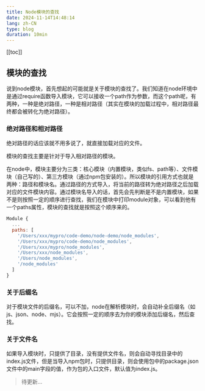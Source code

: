 ```yaml
---
title: Node模块的查找
date: 2024-11-14T14:48:14
lang: zh-CN
type: blog
duration: 10min
---
```


[[toc]]

## 模块的查找

说到node模块，首先想起的可能就是关于模块的查找了。我们知道在node环境中是通过require函数导入模块，它可以接收一个path作为参数，而这个path呢，有两种，一种是绝对路径，一种是相对路径（其实在模块的加载过程中，相对路径最终都会被转化为绝对路径）。

### 绝对路径和相对路径

绝对路径的话应该就不用多说了，就直接加载对应的文件。

模块的查找主要是针对于导入相对路径的模块。

在node中，模块主要分为三类：核心模块（内置模块，类似fs、path等）、文件模块（自己写的）、第三方模块（通过npm包安装的）。所以模块的引用方式也就是两种：路径和模块名。通过路径的方式导入，将当前的路径转为绝对路径之后加载对应的文件模块内容。通过模块名导入的话，首先会先判断是不是内置模块，如果不是则按照一定的顺序进行查找，我们在模块中打印module对象，可以看到他有一个paths属性，模块的查找就是按照这个顺序来的。

```js
Module {
  ...
  paths: [
    '/Users/xxx/mypro/code-demo/node-demo/node_modules',
    '/Users/xxx/mypro/code-demo/node_modules',
    '/Users/xxx/mypro/node_modules',
    '/Users/xxx/node_modules',
    '/Users/node_modules',
    '/node_modules'
  ]
}
```

### 关于后缀名

对于模块文件的后缀名，可以不加，node在解析模块时，会自动补全后缀名（如js、json、node、mjs）。它会按照一定的顺序去为你的模块添加后缀名，然后查找。

### 关于文件名

如果导入模块时，只提供了目录，没有提供文件名，则会自动寻找目录中的index.js文件，但是当导入npm包时，只提供目录，则会使用包中的package.json文件中的main字段的值，作为包的入口文件，默认值为index.js。

> 待更新...
